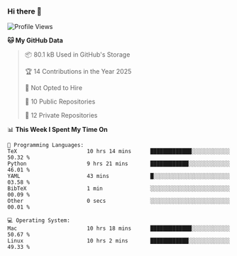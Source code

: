 ### Hi there 👋

<!--
**huayuan4396/huayuan4396** is a ✨ _special_ ✨ repository because its `README.md` (this file) appears on your GitHub profile.

Here are some ideas to get you started:

- 🔭 I’m currently working on ...
- 🌱 I’m currently learning ...
- 👯 I’m looking to collaborate on ...
- 🤔 I’m looking for help with ...
- 💬 Ask me about ...
- 📫 How to reach me: ...
- 😄 Pronouns: ...
- ⚡ Fun fact: ...
-->

<!--START_SECTION:waka-->
![Profile Views](http://img.shields.io/badge/Profile%20Views-2-blue)

**🐱 My GitHub Data** 

> 📦 80.1 kB Used in GitHub's Storage 
 > 
> 🏆 14 Contributions in the Year 2025
 > 
> 🚫 Not Opted to Hire
 > 
> 📜 10 Public Repositories 
 > 
> 🔑 12 Private Repositories 
 > 
📊 **This Week I Spent My Time On** 

```text
💬 Programming Languages: 
TeX                      10 hrs 14 mins      █████████████░░░░░░░░░░░░   50.32 % 
Python                   9 hrs 21 mins       ████████████░░░░░░░░░░░░░   46.01 % 
YAML                     43 mins             █░░░░░░░░░░░░░░░░░░░░░░░░   03.58 % 
BibTeX                   1 min               ░░░░░░░░░░░░░░░░░░░░░░░░░   00.09 % 
Other                    0 secs              ░░░░░░░░░░░░░░░░░░░░░░░░░   00.01 % 

💻 Operating System: 
Mac                      10 hrs 18 mins      █████████████░░░░░░░░░░░░   50.67 % 
Linux                    10 hrs 2 mins       ████████████░░░░░░░░░░░░░   49.33 % 
```


<!--END_SECTION:waka-->

